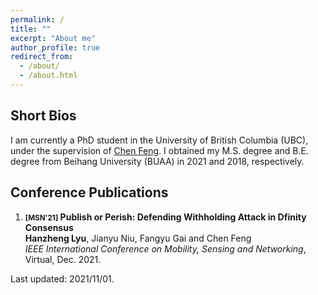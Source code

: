 ```yaml
---
permalink: /
title: ""
excerpt: "About me"
author_profile: true
redirect_from: 
  - /about/
  - /about.html
---
```


Short Bios
------
I am currently a PhD student in the University of British Columbia (UBC), under the supervision of [Chen Feng](https://engineering.ok.ubc.ca/about/contact/chen-feng/). I obtained my M.S. degree and B.E. degree from Beihang University (BUAA) in 2021 and 2018, respectively.

Conference Publications
------
1. **<small>[MSN'21]</small> Publish or Perish: Defending Withholding Attack in Dfinity Consensus**  
**Hanzheng Lyu**, Jianyu Niu, Fangyu Gai and Chen Feng  
_IEEE International Conference on Mobility, Sensing and Networking_, Virtual, Dec. 2021.

Last updated: 2021/11/01.
